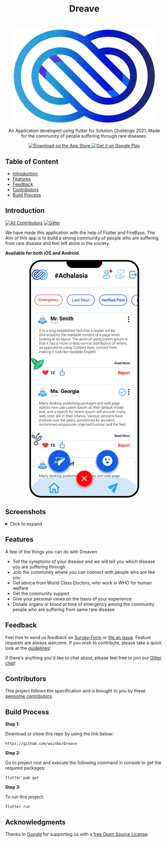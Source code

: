 <h1 align="center"> Dreave </h1> <br>


<p align="center">
  <a href="https://github.com/woinbo/Dreave">
    <img alt="Dreave" title="Dreave" src="DREAVE.svg" width="450">
  </a>
</p>

<p align="center">
  An Application developed using flutter for Solution Challenge 2021.
  Made for the community of people suffering through  rare diseases.
</p>

<p align="center">
  <a href="https://itunes.apple.com/us/app/gitpoint/id1251245162?mt=8">
    <img alt="Download on the App Store" title="App Store" src="http://i.imgur.com/0n2zqHD.png" width="140">
  </a>

  <a href="https://play.google.com/store/apps/details?id=com.gitpoint">
    <img alt="Get it on Google Play" title="Google Play" src="http://i.imgur.com/mtGRPuM.png" width="140">
  </a>
</p>


## Table of Content 

- [Introduction](#introduction)
- [Features](#features)
- [Feedback](#feedback)
- [Contributors](#contributors)
- [Build Process](#build-process)

## Introduction

[![All Contributors](https://img.shields.io/badge/all_contributors-4-orange.svg?style=flat-square)](./Contributors.md)
[![Gitter](https://badges.gitter.im/Dreave-App/community.svg)](https://gitter.im/Dreave-App/community?utm_source=badge&utm_medium=badge&utm_campaign=pr-badge)

We have made this application with the help of Flutter and FireBase. The Aim of this app is to build a strong community of people who are suffering from rare disease and feel left alone in the society.


**Available for both iOS and Android.**

<p align="center">
  <img src = "images/Screen1.png" width=350>
</p>


## Screenshots
<details>
     <summary> Click to expand </summary>
  
  
 Welcome Page               |  Login Page               | Signup Page               |  Forgot Password Page
:-------------------------:|:-------------------------:|:-------------------------:|:-------------------------:
![](https://raw.githubusercontent.com/woinbo/Dreave/main/images/Screen2.png)|![](https://raw.githubusercontent.com/woinbo/Dreave/main/images/Screen3.png)|![](https://raw.githubusercontent.com/woinbo/Dreave/main/images/Screen4.png)|![](https://raw.githubusercontent.com/woinbo/Dreave/main/images/Screen5.png)|

Home Page Sidebaar         |  Home Page       |   Home Page               |  Home Page
:-------------------------:|:-------------------------:|:-------------------------:|:-------------------------:
![](https://raw.githubusercontent.com/woinbo/Dreave/main/images/Screen6.png)|![](https://raw.githubusercontent.com/woinbo/Dreave/main/images/Screen9.png)|![](https://raw.githubusercontent.com/woinbo/Dreave/main/images/Screen11.png)|![](https://raw.githubusercontent.com/woinbo/Dreave/main/images/Screen12.png)|
  
  </details>


## Features

A few of the things you can do with Dreaven 

* Tell the symptoms of your disease and we will tell you which disease you are suffering through 
* Join the community where you can connect with people who are like you 
* Get advice from World Class Doctors, who work in WHO for human welfare
* Get the community support
* Give your personal views on the basis of your experience
* Donate organs or blood at time of emergency among the community people who are suffering from same rare disease


## Feedback

Feel free to send us feedback on [Survey-Form](https://7f0wxfgih3r.typeform.com/to/GnCAQY7G) or [file an issue](https://github.com/gitpoint/Dreave/issues/new). Feature requests are always welcome. If you wish to contribute, please take a quick look at the [guidelines](./CONTRIBUTING.md)!

If there's anything you'd like to chat about, please feel free to join our [Gitter chat](https://gitter.im/git-point)!

## Contributors

This project follows the  specification and is brought to you by these [awesome contributors](./Contributors.md).

## Build Process

**Step 1:**

Download or clone this repo by using the link below:

```
https://github.com/woinbo/Dreave
```

**Step 2:**

Go to project root and execute the following command in console to get the required packages: 

```console
flutter pub get 
```

**Step 3:**

To run this project:

```
flutter run
```


## Acknowledgments

Thanks to [Google](https://flutter.dev/) for supporting us with a [free Open Source License](https://flutter.dev/docs/resources/faq).




